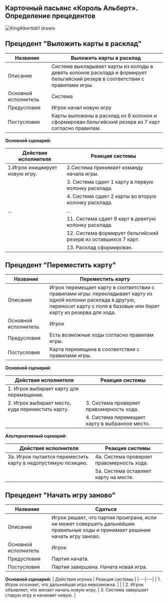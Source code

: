 
## Карточный пасьянс «Король Альберт». Определение прецедентов 

![KingAlbertlab1 drawio](https://github.com/kalashnikovqq/solitaireKingAlbert/assets/100009366/85890507-a720-4e4e-8582-fa05b5c43fe2)



## Прецедент "Выложить карты в расклад"  

| Название | Выложить карты в расклад |
|---|---|
| Описание | Система выкладывает карты из колоды в девять колонок расклада и формирует бельгийский резерв в соответствии с правилами игры. |
| Основной исполнитель | Система |
| Предусловия | Игрок начал новую игру |
| Постусловия | Карты выложены в расклад из 9 колонок и сформирован бельгийский резерв из 7 карт согласно правилам. |

**Основной сценарий:**

| Действия исполнителя | Реакция системы |
|---|---|
| 1.Игрок инициирует новую игру. | 2.Система принимает команду начала игры. |
| | 3. Система сдает 1 карту в первую колонку расклада. |
| | 4. Система сдает 2 карты во вторую колонку расклада. |
| ... | ... |
| | 11. Система сдает 9 карт в девятую колонку расклада. |
| | 12. Система формирует бельгийский резерв из оставшихся 7 карт. |
| | 13. Расклад сформирован. |


## Прецедент "Переместить карту"

| Название | Переместить карту |
|---|---|
| Описание | Игрок перемещает карту в соответствии с правилами игры: перекладывает карту из одной колонки расклада в другую, переносит карту с поля в базовые или берет карту из резерва для хода. |
| Основной исполнитель | Игрок |
| Предусловия | Есть возможные ходы согласно правилам игры. |
| Постусловия | Карта перемещена в соответствии с правилами игры. |

**Основной сценарий:**

| Действия исполнителя | Реакция системы |
|---|---|
| 1. Игрок выбирает карту для перемещения. |  |
| 2. Игрок выбирает место, куда переместить карту. | 3. Система проверяет правомерность хода. |
| | 4. Система перемещает карту в выбранное место. |

**Альтернативный сценарий:**

| Действия исполнителя | Реакция системы |
|---|---|
| 3а. Игрок пытается переместить карту в недопустимую позицию. | 4а. Система проверяет правомерность хода. |
| | 5а. Система оставляет карту на месте. |


## Прецедент "Начать игру заново"

| Название | Сдаться |
|---|---|
| Описание | Игрок решает, что партия проиграна, если не может совершить дальнейшие правильные ходы и принимает решение начать игру заново. |
| Основной исполнитель | Игрок |
| Предусловия | Партия начата. |
| Постусловия | Партия завершена. Начата новая игра. |

**Основной сценарий:**
| Действия игрока | Реакция системы |
|---|---|
| 1. Игрок осознает, что дальнейшая игра невозможна. |  |
| 2. Игрок объявляет, что желает начать новую игру. | 3. Система завершает старую игру и начинает новую. |


